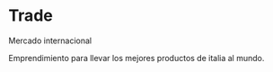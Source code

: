 # Trade
Mercado internacional

Emprendimiento para llevar los mejores productos de italia al mundo. 
